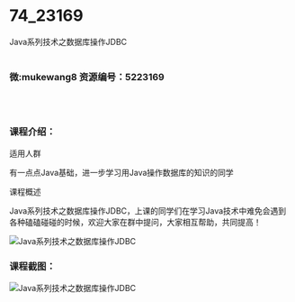 # 74_23169
Java系列技术之数据库操作JDBC
<br/></br>
<h3>微:mukewang8 资源编号：5223169</h3>
<br/></br>
<h3>课程介绍：</h3>
<p>适用人群</p>
<p>有一点点Java基础，进一步学习用Java操作数据库的知识的同学</p>
<p>课程概述</p>
<p>Java系列技术之数据库操作<a title="查看与 JDBC 相关的文章" target="_blank">JDBC</a>，上课的同学们在学习Java技术中难免会遇到各种磕磕碰碰的时候，欢迎大家在群中提问，大家相互帮助，共同提高！</p>
<p><img src="https://www.ko996.com/wp-content/uploads/img/2022/03/1-37-300x210.png" alt="Java系列技术之数据库操作JDBC"></p>
<div class="info-desc">
<h3>课程截图：</h3>
<p><img src="https://www.ko996.com/wp-content/uploads/img/2022/02/2-63.png" alt="Java系列技术之数据库操作JDBC"></p>


			
</div>
